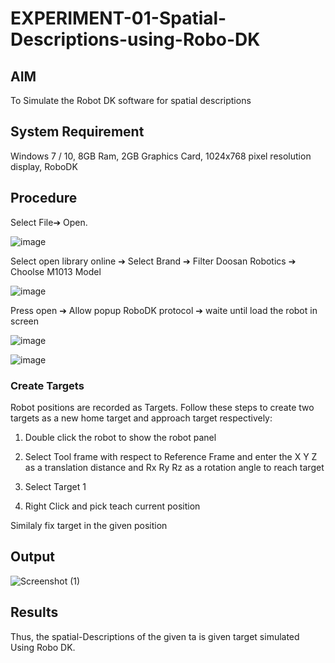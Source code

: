 # EXPERIMENT-01-Spatial-Descriptions-using-Robo-DK
## AIM
To Simulate the Robot DK software for spatial descriptions

## System Requirement
Windows 7 / 10, 8GB Ram, 2GB Graphics Card, 1024x768 pixel resolution display, RoboDK

## Procedure
Select File➔ Open.

![image](https://user-images.githubusercontent.com/113594316/190379141-f3c33120-246f-4bf2-9ff1-9788867b9e78.png)

Select open library online ➔ Select Brand ➔ Filter Doosan Robotics ➔ Choolse M1013 Model

![image](https://user-images.githubusercontent.com/113594316/190379488-e53f2fd4-e085-4052-9df4-ca4f6c9635e8.png)

Press open ➔ Allow popup RoboDK protocol ➔ waite until load the robot in screen

![image](https://user-images.githubusercontent.com/113594316/190380188-461db19c-e6b1-410e-b3b1-4e3876b55681.png)

![image](https://user-images.githubusercontent.com/113594316/190380630-87df0e9c-87e4-49cf-8ac2-1fb2e9cbfd2b.png)

### Create Targets

Robot positions are recorded as Targets. Follow these steps to create two targets as a new home target and approach target respectively:

1. Double click the robot to show the robot panel

2. Select Tool frame with respect to Reference Frame and enter the X Y Z as a translation distance and Rx Ry Rz as a rotation angle to reach target

3. Select Target 1

4. Right Click and pick teach current position

Similaly fix target in the given position 

## Output

![Screenshot (1)](https://github.com/Georgepaultony/EXPERIMENT---02---KDR/assets/120088748/dfe94f23-3c44-4bfb-91a4-5a47d6c514f6)


## Results

Thus, the spatial-Descriptions of the given ta is given target simulated Using Robo DK. 
